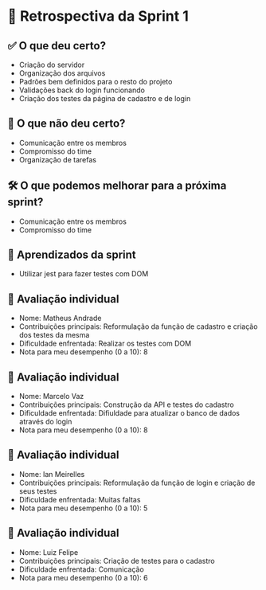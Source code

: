 # 🔄 Retrospectiva da Sprint 1

## ✅ O que deu certo?
- Criação do servidor
- Organização dos arquivos
- Padrões bem definidos para o resto do projeto
- Validações back do login funcionando
- Criação dos testes da página de cadastro e de login

## 🚫 O que não deu certo?
- Comunicação entre os membros
- Compromisso do time
- Organização de tarefas

## 🛠️ O que podemos melhorar para a próxima sprint?
- Comunicação entre os membros
- Compromisso do time

## 🧠 Aprendizados da sprint
- Utilizar jest para fazer testes com DOM

## 🙋 Avaliação individual 
- Nome: Matheus Andrade
- Contribuições principais: Reformulação da função de cadastro e criação dos testes da mesma
- Dificuldade enfrentada: Realizar os testes com DOM
- Nota para meu desempenho (0 a 10): 8

## 🙋 Avaliação individual
- Nome: Marcelo Vaz
- Contribuições principais: Construção da API e testes do cadastro
- Dificuldade enfrentada: Difiuldade para atualizar o banco de dados através do login
- Nota para meu desempenho (0 a 10): 8

## 🙋 Avaliação individual 
- Nome: Ian Meirelles
- Contribuições principais: Reformulação da função de login e criação de seus testes
- Dificuldade enfrentada: Muitas faltas
- Nota para meu desempenho (0 a 10): 5

## 🙋 Avaliação individual 
- Nome: Luiz Felipe
- Contribuições principais: Criação de testes para o cadastro
- Dificuldade enfrentada: Comunicação
- Nota para meu desempenho (0 a 10): 6
